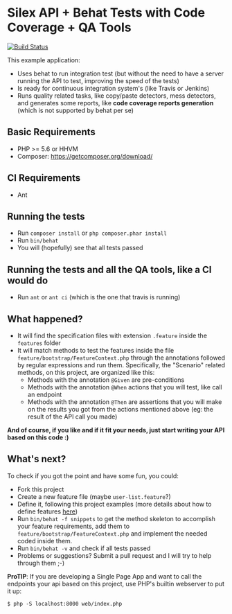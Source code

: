 # Silex API + Behat Tests with Code Coverage + QA Tools 

[![Build Status](https://travis-ci.org/yuriteixeira/template-behat-silex.svg?branch=master)](https://travis-ci.org/yuriteixeira/template-behat-silex)

This example application:

* Uses behat to run integration test (but without the need to have a server running the API to test, improving the speed of the tests)
* Is ready for continuous integration system's (like Travis or Jenkins)
* Runs quality related tasks, like copy/paste detectors, mess detectors, and generates some reports, like **code coverage reports generation** (which is not supported by behat per se)

## Basic Requirements

* PHP >= 5.6 or HHVM
* Composer: https://getcomposer.org/download/

## CI Requirements 

* Ant

## Running the tests ##

* Run `composer install` or `php composer.phar install`
* Run `bin/behat`
* You will (hopefully) see that all tests passed

## Running the tests and all the QA tools, like a CI would do 

* Run `ant` or `ant ci` (which is the one that travis is running)

## What happened? ##

* It will find the specification files with extension `.feature` inside the `features` folder
* It will match methods to test the features inside the file `feature/bootstrap/FeatureContext.php` through the annotations followed by regular expressions and run them. Specifically, the "Scenario" related methods, on this project, are organized like this:
	* Methods with the annotation `@Given` are pre-conditions
	* Methods with the annotation `@When` actions that you will test, like call an endpoint
	* Methods with the annotation `@Then` are assertions that you will make on the results you got from the actions mentioned above (eg: the result of the API call you made)
	
**And of course, if you like and if it fit your needs, just start writing your API based on this code :)**

## What's next? ##

To check if you got the point and have some fun, you could:

* Fork this project
* Create a new feature file (maybe `user-list.feature`?)
* Define it, following this project examples (more details about how to define features [here](http://docs.behat.org/guides/1.gherkin.html))
* Run `bin/behat -f snippets` to get the method skeleton to accomplish your feature requirements, add them to `feature/bootstrap/FeatureContext.php` and implement the needed coded inside them.
* Run `bin/behat -v` and check if all tests passed
* Problems or suggestions? Submit a pull request and I will try to help through them ;-)

**ProTIP**: If you are developing a Single Page App and want to call the endpoints your api based on this project, use PHP's builtin webserver to put it up:

```
$ php -S localhost:8000 web/index.php
```

